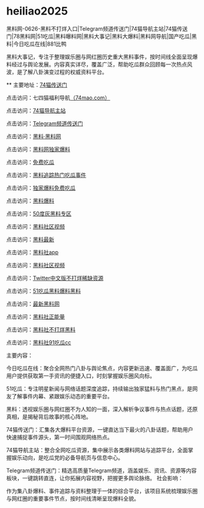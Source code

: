 # heiliao2025
黑料网-0626-黑料不打烊入口|Telegram频道传送门|74猫导航主站|74猫传送门|78黑料网|51吃瓜|黑料曝料网|黑料大事记|黑料大爆料|黑料网导航|国产吃瓜|黑料|今日吃瓜在线|881比鸭

黑料大事记，专注于整理娱乐圈与网红圈历史重大黑料事件，按时间线全面呈现爆料经过与舆论发展。内容真实详尽，覆盖广泛，帮助吃瓜群众回顾每一次热点风波，是了解八卦演变过程的权威资料平台。

** 主要地址：<a href="https://74mao.com/">74猫传送门</a>

点击访问：七四猫福利导航<a href="https://74mao.com/">（74mao.com）</a>

点击访问：<a href="https://74mao.com/">74猫导航主站</a>

点击访问：<a href="https://74mao.com/">Telegram频道传送门</a>

点击访问：<a href="https://heiliaolvzlu3.pages.dev">黑料·黑料网</a>

点击访问：<a href="https://heiliaoyvnrda.pages.dev">黑料网独家爆料</a>

点击访问：<a href="https://heiliaoxey7ic.pages.dev">免费吃瓜</a>

点击访问：<a href="https://heiliaoal51na.pages.dev">黑料追踪热门吃瓜事件</a>

点击访问：<a href="https://heiliaoavkush.pages.dev">独家爆料免费吃瓜</a>

点击访问：<a href="https://hj-143.pages.dev/">黑料爆料</a>

点击访问：<a href="https://cg47-1.pages.dev/">50度灰黑料专区</a>

点击访问：<a href="https://hl394.pages.dev/">黑料社区视频</a>

点击访问：<a href="https://hl389.pages.dev/">黑料最新</a>

点击访问：<a href="https://hl377.pages.dev/">黑料社app</a>

点击访问：<a href="https://hl394.pages.dev/">黑料社区视频</a>

点击访问：<a href="https://cg11-01.pages.dev/">Twitter中文版不打烊稀缺资源</a>

点击访问：<a href="https://cg1-1.pages.dev/">51吃瓜黑料爆料黑料</a>

点击访问：<a href="https://hl391.pages.dev//">最新黑料网</a>

点击访问：<a href="https://hl380.pages.dev/">黑料社正能量</a>

点击访问：<a href="https://cg10-1.pages.dev/">黑料社不打烊黑料</a>

点击访问：<a href="https://pi10-1.pages.dev/">黑料社91吃瓜cc</a>

主要内容：

今日吃瓜在线：聚合全网热门八卦与舆论焦点，内容更新迅速、覆盖面广，为吃瓜用户提供获取第一手资讯的便捷入口，时刻掌握娱乐圈风向标。

51吃瓜：专注明星新闻与网络话题深度追踪，持续输出独家猛料与热门黑点，是网友了解事件内幕、紧跟娱乐动态的重要平台。

黑料：透视娱乐圈与网红圈不为人知的一面，深入解析争议事件与热点话题，还原真相，是揭秘背后故事的核心阵地。

74猫传送门：汇集各大爆料平台资源，一键直达当下最火的八卦话题，帮助用户快速捕捉事件源头，第一时间围观网络热点。

74猫导航主站：整合全网吃瓜资源，集中展示各类爆料网站与追踪平台，全面掌握娱乐动向，是吃瓜党的必备导航页与信息中心。

Telegram频道传送门：精选高质量Telegram频道，涵盖娱乐、资讯、资源等内容板块，一键跳转直连，让你拓展内容视野，把握更多舆论脉络。
社会影响：

作为集八卦爆料、事件追踪与资料整理于一体的综合平台，该项目系统梳理娱乐圈与网红圈的重要事件节点，按时间线清晰呈现爆料全貌。
<span style="display:none;">[Canonical link](）</span>
